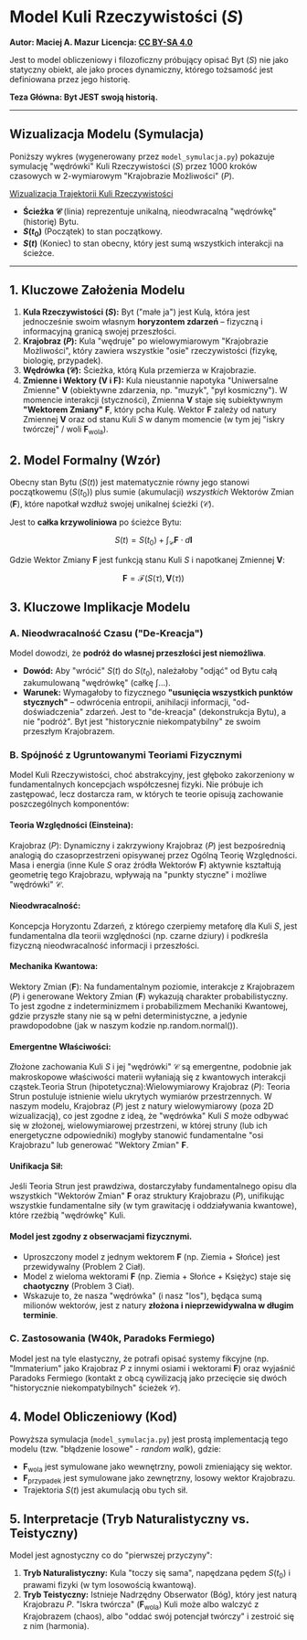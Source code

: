 # Model Kuli Rzeczywistości ($S$)
**Autor: Maciej A. Mazur**
**Licencja: [CC BY-SA 4.0](LICENSE)**

Jest to model obliczeniowy i filozoficzny próbujący opisać Byt ($S$) nie jako statyczny obiekt, ale jako proces dynamiczny, którego tożsamość jest definiowana przez jego historię.

**Teza Główna: Byt JEST swoją historią.**

---

## Wizualizacja Modelu (Symulacja)

Poniższy wykres (wygenerowany przez `model_symulacja.py`) pokazuje symulację "wędrówki" Kuli Rzeczywistości ($S$) przez 1000 kroków czasowych w 2-wymiarowym "Krajobrazie Możliwości" ($P$).

[Wizualizacja Trajektorii Kuli Rzeczywistości](kula_trajektoria.png)

* **Ścieżka $\mathcal{C}$** (linia) reprezentuje unikalną, nieodwracalną "wędrówkę" (historię) Bytu.
* **$S(t_0)$** (Początek) to stan początkowy.
* **$S(t)$** (Koniec) to stan obecny, który jest sumą wszystkich interakcji na ścieżce.

---

## 1. Kluczowe Założenia Modelu

1.  **Kula Rzeczywistości ($S$):** Byt ("małe ja") jest Kulą, która jest jednocześnie swoim własnym **horyzontem zdarzeń** – fizyczną i informacyjną granicą swojej przeszłości.
2.  **Krajobraz ($P$):** Kula "wędruje" po wielowymiarowym "Krajobrazie Możliwości", który zawiera wszystkie "osie" rzeczywistości (fizykę, biologię, przypadek).
3.  **Wędrówka ($\mathcal{C}$):** Ścieżka, którą Kula przemierza w Krajobrazie.
4.  **Zmienne i Wektory ($\mathbf{V}$ i $\mathbf{F}$):** Kula nieustannie napotyka "Uniwersalne Zmienne" $\mathbf{V}$ (obiektywne zdarzenia, np. "muzyk", "pył kosmiczny"). W momencie interakcji (styczności), Zmienna $\mathbf{V}$ staje się subiektywnym **"Wektorem Zmiany" $\mathbf{F}$**, który pcha Kulę. Wektor $\mathbf{F}$ zależy od natury Zmiennej $\mathbf{V}$ oraz od stanu Kuli $S$ w danym momencie (w tym jej "iskry twórczej" / woli $\mathbf{F}_{\text{wola}}$).

## 2. Model Formalny (Wzór)

Obecny stan Bytu ($S(t)$) jest matematycznie równy jego stanowi początkowemu ($S(t_0)$) plus sumie (akumulacji) *wszystkich* Wektorów Zmian ($\mathbf{F}$), które napotkał wzdłuż swojej unikalnej ścieżki ($\mathcal{C}$).

Jest to **całka krzywoliniowa** po ścieżce Bytu:

$$S(t) = S(t_0) + \int_{\mathcal{C}} \mathbf{F} \cdot d\mathbf{l}$$

Gdzie Wektor Zmiany $\mathbf{F}$ jest funkcją stanu Kuli $S$ i napotkanej Zmiennej $\mathbf{V}$:

$$\mathbf{F} = \mathcal{F}(S(\tau), \mathbf{V}(\tau))$$

## 3. Kluczowe Implikacje Modelu

### A. Nieodwracalność Czasu ("De-Kreacja")
Model dowodzi, że **podróż do własnej przeszłości jest niemożliwa**.
* **Dowód:** Aby "wrócić" $S(t)$ do $S(t_0)$, należałoby "odjąć" od Bytu całą zakumulowaną "wędrówkę" (całkę $\int \dots$).
* **Warunek:** Wymagałoby to fizycznego **"usunięcia wszystkich punktów stycznych"** – odwrócenia entropii, anihilacji informacji, "od-doświadczenia" zdarzeń. Jest to "de-kreacja" (dekonstrukcja Bytu), a nie "podróż". Byt jest "historycznie niekompatybilny" ze swoim przeszłym Krajobrazem.

### B. Spójność z Ugruntowanymi Teoriami Fizycznymi
Model Kuli Rzeczywistości, choć abstrakcyjny, jest głęboko zakorzeniony w fundamentalnych koncepcjach współczesnej fizyki. Nie próbuje ich zastępować, lecz dostarcza ram, w których te teorie opisują zachowanie poszczególnych komponentów:
#### Teoria Względności (Einsteina):
Krajobraz ($P$): Dynamiczny i zakrzywiony Krajobraz ($P$) jest bezpośrednią analogią do czasoprzestrzeni opisywanej przez Ogólną Teorię Względności.
Masa i energia (inne Kule $S$ oraz źródła Wektorów $\mathbf{F}$) aktywnie kształtują geometrię tego Krajobrazu, wpływają na "punkty styczne" i możliwe "wędrówki" $\mathcal{C}$.
#### Nieodwracalność: 
Koncepcja Horyzontu Zdarzeń, z którego czerpiemy metaforę dla Kuli $S$, jest fundamentalna dla teorii względności (np. czarne dziury) i podkreśla fizyczną nieodwracalność informacji i przeszłości.
#### Mechanika Kwantowa:
Wektory Zmian ($\mathbf{F}$): Na fundamentalnym poziomie, interakcje z Krajobrazem ($P$) i generowane Wektory Zmian ($\mathbf{F}$) wykazują charakter probabilistyczny. To jest zgodne z indeterminizmem i probabilizmem Mechaniki Kwantowej, gdzie przyszłe stany nie są w pełni deterministyczne, a jedynie prawdopodobne (jak w naszym kodzie np.random.normal()).
#### Emergentne Właściwości: 
Złożone zachowania Kuli $S$ i jej "wędrówki" $\mathcal{C}$ są emergentne, podobnie jak makroskopowe właściwości materii wyłaniają się z kwantowych interakcji cząstek.Teoria Strun (hipotetyczna):Wielowymiarowy Krajobraz ($P$): Teoria Strun postuluje istnienie wielu ukrytych wymiarów przestrzennych. W naszym modelu, Krajobraz ($P$) jest z natury wielowymiarowy (poza 2D wizualizacją), co jest zgodne z ideą, że "wędrówka" Kuli $S$ może odbywać się w złożonej, wielowymiarowej przestrzeni, w której struny (lub ich energetyczne odpowiedniki) mogłyby stanowić fundamentalne "osi Krajobrazu" lub generować "Wektory Zmian" $\mathbf{F}$.
#### Unifikacja Sił: 
Jeśli Teoria Strun jest prawdziwa, dostarczyłaby fundamentalnego opisu dla wszystkich "Wektorów Zmian" $\mathbf{F}$ oraz struktury Krajobrazu ($P$), unifikując wszystkie fundamentalne siły (w tym grawitację i oddziaływania kwantowe), które rzeźbią "wędrówkę" Kuli.
#### Model jest zgodny z obserwacjami fizycznymi.
* Uproszczony model z jednym wektorem $\mathbf{F}$ (np. Ziemia + Słońce) jest przewidywalny (Problem 2 Ciał).
* Model z wieloma wektorami $\mathbf{F}$ (np. Ziemia + Słońce + Księżyc) staje się **chaotyczny** (Problem 3 Ciał).
* Wskazuje to, że nasza "wędrówka" (i nasz "los"), będąca sumą milionów wektorów, jest z natury **złożona i nieprzewidywalna w długim terminie**.

### C. Zastosowania (W40k, Paradoks Fermiego)
Model jest na tyle elastyczny, że potrafi opisać systemy fikcyjne (np. "Immaterium" jako Krajobraz $P$ z innymi osiami i wektorami $\mathbf{F}$) oraz wyjaśnić Paradoks Fermiego (kontakt z obcą cywilizacją jako przecięcie się dwóch "historycznie niekompatybilnych" ścieżek $\mathcal{C}$).

## 4. Model Obliczeniowy (Kod)

Powyższa symulacja (`model_symulacja.py`) jest prostą implementacją tego modelu (tzw. "błądzenie losowe" - *random walk*), gdzie:
* $\mathbf{F}_{\text{wola}}$ jest symulowane jako wewnętrzny, powoli zmieniający się wektor.
* $\mathbf{F}_{\text{przypadek}}$ jest symulowane jako zewnętrzny, losowy wektor Krajobrazu.
* Trajektoria $S(t)$ jest akumulacją obu tych sił.

## 5. Interpretacje (Tryb Naturalistyczny vs. Teistyczny)

Model jest agnostyczny co do "pierwszej przyczyny":
1.  **Tryb Naturalistyczny:** Kula "toczy się sama", napędzana pędem $S(t_0)$ i prawami fizyki (w tym losowością kwantową).
2.  **Tryb Teistyczny:** Istnieje Nadrzędny Obserwator (Bóg), który jest naturą Krajobrazu $P$. "Iskra twórcza" ($\mathbf{F}_{\text{wola}}$) Kuli może albo walczyć z Krajobrazem (chaos), albo "oddać swój potencjał twórczy" i zestroić się z nim (harmonia).
